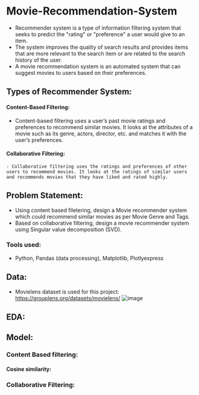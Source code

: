# Movie-Recommendation-System
 - Recommender system is a type of information filtering system that seeks to predict the "rating" or "preference" a user would give to an item.
 - The system improves the quality of search results and provides items that are more relevant to the search item or are related to the search history of the user.
 - A movie recommendation system is an automated system that can suggest movies to users based on their preferences.
 
## Types of Recommender System:
#### Content-Based Filtering: 
   - Content-based filtering uses a user’s past movie ratings and preferences to recommend similar movies. It looks at the attributes of a movie such as its genre, actors, director, etc. and matches it with the user’s preferences.

#### Collaborative Filtering: 
    - Collaborative filtering uses the ratings and preferences of other users to recommend movies. It looks at the ratings of similar users and recommends movies that they have liked and rated highly.

## Problem Statement:
- Using content based filetering, design a Movie recommender system which could recommend similar movies as per Movie Genre and Tags.
- Based on collaborative filtering, design a movie recommender system using Singular value decomposition (SVD).

### Tools used:
- Python, Pandas (data processing), Matplotlib, Plotlyexpress

## Data:
- Movielens dataset is used for this project: https://grouplens.org/datasets/movielens/
 ![image](https://user-images.githubusercontent.com/103464406/217036341-043b629e-bb7e-4ff6-adb2-0cae0b60b5c2.png)

## EDA:

## Model:
### Content Based filtering:
#### Cosine similarity:

### Collaborative Filtering:
